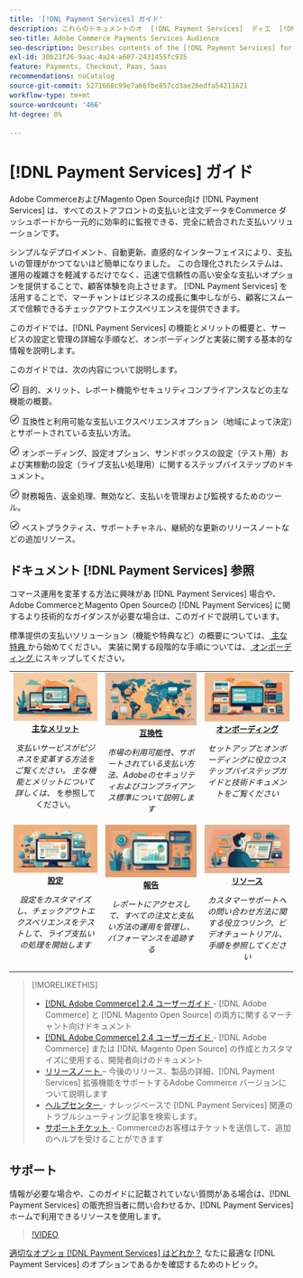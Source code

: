 ```yaml
---
title: '[!DNL Payment Services] ガイド'
description: これらのドキュメントのオ  [!DNL Payment Services]  ディエ  [!DNL Adobe Commerce]  ス
seo-title: Adobe Commerce Payments Services Audience
seo-description: Describes contents of the [!DNL Payment Services] for Adobe Commerce documentation
exl-id: 30b23f26-9aac-4a24-a607-2431455fc935
feature: Payments, Checkout, Paas, Saas
recommendations: noCatalog
source-git-commit: 5271668c99e7a66fbe857cd3ae26edfa54211621
workflow-type: tm+mt
source-wordcount: '466'
ht-degree: 0%

---
```



# [!DNL Payment Services] ガイド

Adobe CommerceおよびMagento Open Source向け [!DNL Payment Services] は、すべてのストアフロントの支払いと注文データをCommerce ダッシュボードから一元的に効率的に監視できる、完全に統合された支払いソリューションです。

シンプルなデプロイメント、自動更新、直感的なインターフェイスにより、支払いの管理がかつてないほど簡単になりました。  この合理化されたシステムは、運用の複雑さを軽減するだけでなく、迅速で信頼性の高い安全な支払いオプションを提供することで、顧客体験を向上させます。 [!DNL Payment Services] を活用することで、マーチャントはビジネスの成長に集中しながら、顧客にスムーズで信頼できるチェックアウトエクスペリエンスを提供できます。

このガイドでは、[!DNL Payment Services] の機能とメリットの概要と、サービスの設定と管理の詳細な手順など、オンボーディングと実装に関する基本的な情報を説明します。

このガイドでは、次の内容について説明します。

![ チェック ](assets/icon-check.png) 目的、メリット、レポート機能やセキュリティコンプライアンスなどの主な機能の概要。

![ 小切手 ](assets/icon-check.png) 互換性と利用可能な支払いエクスペリエンスオプション（地域によって決定）とサポートされている支払い方法。

![ チェック ](assets/icon-check.png) オンボーディング、設定オプション、サンドボックスの設定（テスト用）および実稼動の設定（ライブ支払い処理用）に関するステップバイステップのドキュメント。

![ チェック ](assets/icon-check.png) 財務報告、返金処理、無効など、支払いを管理および監視するためのツール。

![ チェック ](assets/icon-check.png) ベストプラクティス、サポートチャネル、継続的な更新のリリースノートなどの追加リソース。

## ドキュメント [!DNL Payment Services] 参照

コマース運用を変革する方法に興味があ [!DNL Payment Services] 場合や、Adobe CommerceとMagento Open Sourceの [!DNL Payment Services] に関するより技術的なガイダンスが必要な場合は、このガイドで説明しています。

標準提供の支払いソリューション（機能や特典など）の概要については、[ 主な特典 ](introduction.md) から始めてください。 実装に関する段階的な手順については、[ オンボーディング ](onboard.md) にスキップしてください。

<table style="table-layout:fixed">
<tr style="border: 0;">
<td valign="top" style="text-align: center;">
   <div>
      <a href="introduction.md">
      <img alt="支払いサービス" src="assets/benefits.jpg">
      <strong > 主なメリット </strong>
      </a>
   </div>
   <p>
      <em> 支払いサービスがビジネスを変革する方法をご覧ください。 主な機能とメリットについて詳しくは、</em> を参照してください。
   </p>
</td>
<td valign="top" style="text-align: center;">
   <div>
      <a href="compatibility.md">
      <img alt="支払いサービス" src="assets/compatibility.jpg">
      <strong> 互換性 </strong>
      </a>
   </div>
   <p>
      <em> 市場の利用可能性、サポートされている支払い方法、Adobeのセキュリティおよびコンプライアンス標準について説明します </em>
   </p>
</td>
<td valign="top" style="text-align: center;">
   <div>
      <a href="onboard.md">
      <img alt="支払いサービス" src="assets/onboard.jpg">
      <strong> オンボーディング </strong>
      </a>
   </div>
   <p>
      <em> セットアップとオンボーディングに役立つステップバイステップガイドと技術ドキュメントをご覧ください </em>
   </p>
</td>
<tr style="border: 0;">
<td valign="top" style="text-align: center;">
   <div>
      <a href="configure-admin.md">
      <img alt="支払いサービス" src="assets/configuration.jpg">
      <strong> 設定 </strong>
      </a>
   </div>
   <p>
      <em> 設定をカスタマイズし、チェックアウトエクスペリエンスをテストして、ライブ支払いの処理を開始します </em>
   </p>
</td>
<td valign="top" style="text-align: center;">
   <div>
      <a href="reporting.md">
      <img alt="支払いサービス" src="assets/reporting.jpg">
      <strong> 報告 </strong>
      </a>
   </div>
   <p>
      <em> レポートにアクセスして、すべての注文と支払い方法の運用を管理し、パフォーマンスを追跡する </em>
   </p>
</td>
<td valign="top" style="text-align: center;">
   <div>
      <a href="release-notes.md">
      <img alt="支払いサービス" src="assets/resources.jpg">
      <strong> リソース </strong>
      </a>
   </div>
   <p>
      <em> カスタマーサポートへの問い合わせ方法に関する役立つリンク、ビデオチュートリアル、手順を参照してください </em>
   </p>
</td>
</table>

>[!MORELIKETHIS]
>
> * [[!DNL Adobe Commerce] 2.4 ユーザーガイド ](https://experienceleague.adobe.com/docs/commerce-admin/user-guides/home.html) - [!DNL Adobe Commerce] と [!DNL Magento Open Source] の両方に関するマーチャント向けドキュメント
> * [[!DNL Adobe Commerce] 2.4 ユーザーガイド ](https://experienceleague.adobe.com/docs/commerce-admin/user-guides/home.html) - [!DNL Adobe Commerce] または [!DNL Magento Open Source] の作成とカスタマイズに使用する、開発者向けのドキュメント
> * [ リリースノート ](release-notes.md) – 今後のリリース、製品の詳細、[!DNL Payment Services] 拡張機能をサポートするAdobe Commerce バージョンについて説明します
> * [ ヘルプセンター ](https://experienceleague.adobe.com/docs/commerce-knowledge-base/kb/overview.html) - ナレッジベースで [!DNL Payment Services] 関連のトラブルシューティング記事を検索します。
> * [ サポートチケット ](https://experienceleague.adobe.com/docs/commerce-knowledge-base/kb/help-center-guide/magento-help-center-user-guide.html#submit-ticket) - Commerceのお客様はチケットを送信して、追加のヘルプを受けることができます

## サポート

情報が必要な場合や、このガイドに記載されていない質問がある場合は、[!DNL Payment Services] の販売担当者に問い合わせるか、[!DNL Payment Services] ホームで利用できるリソースを使用します。

>[!VIDEO](https://video.tv.adobe.com/v/3447836)

[ 適切なオプショ  [!DNL Payment Services]  はどれか？](compatibility.md#which-payment-services-option-is-right-for-you) なたに最適な [!DNL Payment Services] のオプションであるかを確認するためのトピック。
